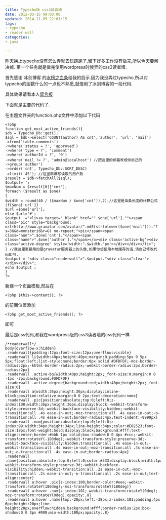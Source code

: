 ```yaml
---
title: Typecho版 css3读者墙
date: 2012-03-16 09:00:00
updated: 2014-11-05 22:01:15
tags: 
- typecho
- reader-wall
categories: 
- java

---
```

昨天换上typecho没有怎么弄就去玩跑跑了,留下好多工作没有做完,所以今天要解决掉.
第一个任务就是做完使用wordpress时候弄的css3读者墙.

首先感谢 冰剑博客 的[水榜之血条](http://www.binjoo.net/2011/04/most-active-life)给我的启示.因为我没弄过typecho,所以对typecho的函数什么的一点也不熟悉,就借用了冰剑博客的一段代码.

具体效果请看本人[留言板](http://isayme.com/message/)


<!--more-->


下面就是主要的代码了.

在主题文件夹的function.php文件中添加以下代码

    <?php
    function get_most_active_friends(){
    $db = Typecho_Db::get();
    $sql = $db->select('COUNT(author) AS cnt','author', 'url', 'mail')
    ->from('table.comments')
    ->where('status = ?', 'approved')
    ->where('type = ?', 'comment')
    ->where('authorId = ?', '0')
    ->where('mail != ?', 'admin@localhost') //把这里的邮箱改成你自己的
    ->group('author')
    ->order('cnt', Typecho_Db::SORT_DESC)
    ->limit('45'); //这里面填写读取的用户数
    $result = $db->fetchAll($sql);
    $output='';
    $maxNum = $result[0]['cnt'];
    foreach ($result as $one)
    {
    $width = round(40 / ($maxNum / $one['cnt']),2);//这里是血条长度的计算公式
    if($one['url'])
    $url =$one['url'];
    else $url='#';
    $output .="<li><a target="_blank" href="".$one['url'].""><span class="pic" style="background: url(http://www.gravatar.com/avatar/".md5(strtolower($one['mail']))."?s=36&d=monsterid&r=G) no-repeat;">pic</span><span class="num">".$one['cnt']."</span><span class="name">".$one['author']."</span></a><div class='active-bg'><div class='active-degree' style='width:".$width."px'></div></div></li>";
    } //我这里直接用的是gravatar服务器上的头像,如果你想使用本地缓存的话,请自己修改代码即可.
    $output = "<div class="readerwall">".$output."<div class="clear"></div></div>";
    echo $output ;
    }
    ?>

新建一个页面模板,然后在

    <?php $this->content(); ?>

的前面位置添加

    <?php get_most_active_friends(); ?>

即可

最后是css代码,和我在wordpress版的css3读者墙的css代码一样.

    /*readerwall*/
    body{overflow-x:hidden}
    .readerwall{padding:12px;font-size:12px;overflow:visible}
    .readerwall li{width:40px;height:40px;margin:0;padding:5px 0 5px 5px;float:left;list-style:none;border:0px solid #DFDFDF;-moz-border-radius:2px;-khtml-border-radius:2px;-webkit-border-radius:2px;border-radius:2px}
    .readerwall .active-bg{width:40px;height:2px;_font-size:0;margin:0 0 -1px -2px;background:#DFDFDF}
    .readerwall .active-degree{background:red;width:40px;height:2px;_font-size:0}
    .readerwall a{width:36px;height:36px;display:inline-block;position:relative;margin:0 0 2px;text-decoration:none}
    .readerwall .pic{position:absolute;top:0;left:0;z-index:100;width:36px;height:36px;display:block;-webkit-transform-style:preserve-3d;-webkit-backface-visibility:hidden;-webkit-transition:all .4s ease-in-out;-moz-transition:all .4s ease-in-out;-o-transition:all .4s ease-in-out;border-radius:4px;text-indent:-9999px}
    .readerwall .num{position:absolute;top:0;left:0;z-index:99;width:34px;height:34px;line-height:34px;color:#E02523;font-size:18px;font-weight:bold;display:block;background:#fff;text-align:center;border:#bbb 1px solid;box-shadow:0 0 4px #ccc;-webkit-transform:rotateY(-180deg);-webkit-transform-style:preserve-3d;-webkit-backface-visibility:hidden;transition:all .4s ease-in-out;-webkit-transition:all .4s ease-in-out;-moz-transition:all .4s ease-in-out;-o-transition:all .4s ease-in-out;border-radius:4px}
    .readerwall .name{position:absolute;top:0;left:0;color:#333;display:block;width:1px;height:1px;overflow:hidden;-webkit-transform-style:preserve-3d;-webkit-backface-visibility:hidden;-webkit-transition:all .2s ease-in-out;-moz-transition:all .2s ease-in-out;-o-transition:all .2s ease-in-out;text-align:center}
    .readerwall a:hover .pic{z-index:100;border-color:#eee;-webkit-transform:rotateY(180deg);-moz-transform:rotateY(180deg)}
    .readerwall a:hover .num{z-index:101;-webkit-transform:rotateY(0deg);-moz-transform:rotateY(0deg);opacity:.8}
    .readerwall a:hover .name{top:-28px;left:-38px;z-index:101;padding:4px 6px;height:20px;line-height:20px;overflow:hidden;background:#fff;border-radius:2px;box-shadow:0 0 3px #000;min-width:100px;opacity:.8}
